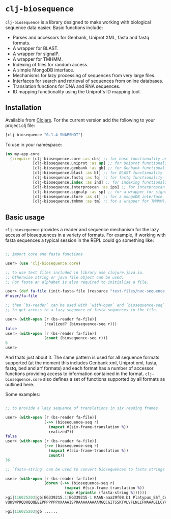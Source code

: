 # `clj-biosequence`

`clj-biosequence` is a library designed to make working with
biological sequence data easier. Basic functions include:

- Parses and accessors for Genbank, Uniprot XML, fasta and fastq formats.
- A wrapper for BLAST.
- A wrapper for signalP.
- A wrapper for TMHMM.
- Indexing of files for random access.
- A simple MongoDB interface.
- Mechanisms for lazy processing of sequences from very large files.
- Interfaces for search and retrieval of sequences from online databases.
- Translation functions for DNA and RNA sequences.
- ID mapping functionality using the Uniprot's ID mapping tool.

## Installation

Available from [Clojars](https://clojars.org/clj-biosequence). For the
current version add the following to your project.clj file:

```clojure
[clj-biosequence "0.1.4-SNAPSHOT"]
```

To use in your namespace:

```clojure
(ns my-app.core
  (:require [clj-biosequence.core :as cbs] ;; for base functionality and fasta
  	        [clj-biosequence.uniprot :as up] ;; for Uniprot functionality
	        [clj-biosequence.genbank :as gb] ;; for Genbank functionality
	        [clj-biosequence.blast :as bl] ;; for BLAST functionality
            [clj-biosequence.fastq :as fq] ;; for fastq functionality
            [clj-biosequence.index :as ind] ;; for indexing functionality
            [clj-biosequence.interproscan :as ips] ;; for interproscan functionality
	        [clj-biosequence.signalp :as sp] ;; for a wrapper for signalp
            [clj-biosequence.store :as st] ;; for a mongoDB interface
            [clj-biosequence.tmhmm :as tm] ;; for a wrapper for TMHMM))
```

## Basic usage

`clj-biosequence` provides a reader and sequence mechanism for the
lazy access of biosequences in a variety of formats. For example, if
working with fasta sequences a typical session in the REPL could go
something like:

```clojure

;; import core and fasta functions

user> (use 'clj-biosequence.core)

;; to use test files included in library use clojure.java.io.
;; Otherwise string or java file object can be used.
;; For fasta an alphabet is also required to initialise a file.

user> (def fa-file (init-fasta-file (resource "test-files/nuc-sequence.fasta") :iupacNucleicAcids))
#'user/fa-file

;; then `bs-reader` can be used with `with-open` and `biosequence-seq`
;; to get access to a lazy sequence of fasta sequences in the file.

user> (with-open [r (bs-reader fa-file)]
                 (realized? (biosequence-seq r)))
false
user> (with-open [r (bs-reader fa-file)]
                 (count (biosequence-seq r)))
6
user> 
```

And thats just about it. The same pattern is used for all sequence
formats supported (at the moment this includes Genbank xml, Uniprot
xml, fasta, fastq, bed and arf formats) and each format has a number
of accessor functions providing access to information contained in the
format. `clj-biosequence.core` also defines a set of functions
supported by all formats as outlined here.

Some examples:

```clojure

;; to provide a lazy sequence of translations in six reading frames

user> (with-open [r (bs-reader fa-file)]
                 (->> (biosequence-seq r)
                   (mapcat #(six-frame-translation %))
                   realized?))
false
user> (with-open [r (bs-reader fa-file)]
                 (->> (biosequence-seq r)
                   (mapcat #(six-frame-translation %))
                   count))
36

;; `fasta-string` can be used to convert biosequences to fasta strings

user> (with-open [r (bs-reader fa-file)]
                 (dorun (->> (biosequence-seq r)
                          (mapcat #(six-frame-translation %))
                          (map #(println (fasta-string %))))))
>gi|116025203|gb|EG339215.1|EG339215-1 KAAN-aaa29f08.b1 Platypus_EST_Cell_line_1.0-4.0kb Ornithorhynchus anatinus cDNA similar to ref|NP_005715.1| tetraspan 3; tetraspanin TM4-A; tetraspan TM4SF; transmembrane 4 superfamily, member 8; tetraspanin 3 [Homo sapiens] sp|O60637|T4S8_HUMAN Transmembrane 4 superfamily, member 8 (Tetraspanin 3) (Tspan-3) (Tetraspanin TM4-A) pir|A592, mRNA sequence - Translated frame: 1
VQKSWPRQDRQQQEEEPPPPPPPXXAAAISPRAAAAAAAAAMGQCGITSSKTVLVFLNLIFWAAAGILCYVGAYVFITYDDYDHFFEDVYTLIPAVVIIAVGTLLFIIGLIGCCATIRESRCGLATFVIILLLVFVTEVVVVVLGYIYRAKVENEVDRSIEKVYRAYNETSSDAARLAIDX

>gi|116025203|gb ......
```
